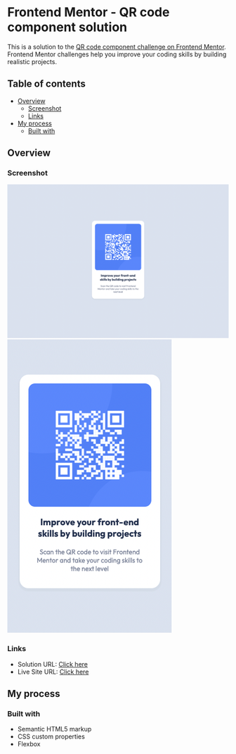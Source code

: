 # Frontend Mentor - QR code component solution

This is a solution to the [QR code component challenge on Frontend Mentor](https://www.frontendmentor.io/challenges/qr-code-component-iux_sIO_H). Frontend Mentor challenges help you improve your coding skills by building realistic projects. 

## Table of contents

- [Overview](#overview)
  - [Screenshot](#screenshot)
  - [Links](#links)
- [My process](#my-process)
  - [Built with](#built-with)
  

## Overview

### Screenshot

![](./my_result.png)
![](./my_result_mobile.png)


### Links

- Solution URL: [Click here](https://github.com/erwaen/QR-CODE-COMPONENT-Frontend-/blob/main/index.html)
- Live Site URL: [Click here](https://erwaen.github.io/QR-CODE-COMPONENT-Frontend-/)

## My process

### Built with

- Semantic HTML5 markup
- CSS custom properties
- Flexbox


